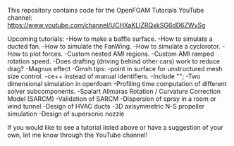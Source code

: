 This repository contains code for the OpenFOAM Tutorials YouTube channel: https://www.youtube.com/channel/UCHXaKLlZRQxkSG6dD6ZWvSg

Upcoming tutorials:
-How to make a baffle surface.
-How to simulate a ducted fan.
-How to simulate the FanWing.
-How to simulate a cyclorotor.
-How to plot forces.
-Custom nested AMI regions.
-Custom AMI ramped rotation speed.
-Does drafting (driving behind other cars) work to reduce drag?
-Magnus effect
-Gmsh tips:
	-point in surface for unstructured mesh size control.
	-ce++ instead of manual identifiers.
	-Include "";
-Two dimensional simulation in openfoam
-Profiling time computation of different solver subcomponents.
-Spalart Allmaras Rotation / Curvature Correction Model (SARCM)
-Validation of SARCM
-Dispersion of spray in a room or wind tunnel
-Design of HVAC ducts
-3D axisymmetric N-S propeller simulation
-Design of supersonic nozzle

If you would like to see a tutorial listed above or have a suggestion of your own, let me know through the YouTube channel!
